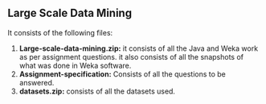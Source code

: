 ## Large Scale Data Mining
It consists of the following files:

 1. **Large-scale-data-mining.zip:**  it consists of all the Java and Weka work as per assignment questions. it also consists of all the snapshots of what was done in Weka software.
 2. **Assignment-specification:** Consists of all the questions to be answered.
 3. **datasets.zip:** consists of all the datasets used. 
